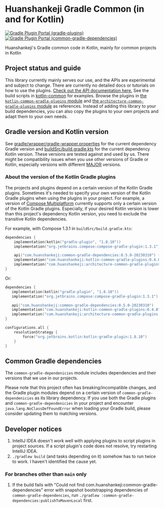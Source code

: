 # Huanshankeji Gradle Common (in and for Kotlin)

[![Gradle Plugin Portal (gradle-plugins)](https://img.shields.io/gradle-plugin-portal/v/com.huanshankeji.kotlin-multiplatform-conventional-targets?label=plugin%20portal%20%28gradle-plugins%29)](https://plugins.gradle.org/search?term=com.huanshankeji)
[![Gradle Plugin Portal (common-gradle-dependencies)](https://img.shields.io/gradle-plugin-portal/v/com.huanshankeji.common-gradle-dependencies-dummy-plugin?label=plugin%20portal%20%28common-gradle-dependencies%29)](https://plugins.gradle.org/plugin/com.huanshankeji.common-gradle-dependencies-dummy-plugin)

Huanshankeji's Gradle common code in Kotlin, mainly for common projects in Kotlin

## Project status and guide

This library currently mainly serves our use, and the APIs are experimental and subject to change. There are currently no detailed docs or tutorials on how to use the plugins. [Check out the API documentation here.](https://huanshankeji.github.io/gradle-common/.) See the build scripts in [kotlin-common](https://github.com/huanshankeji/kotlin-common) for examples. Browse the plugins in [the `kotlin-common-gradle-plugins` module](kotlin-common-gradle-plugins) and [the `architecture-common-gradle-plugins` module](architecture-common-gradle-plugins) as references. Instead of adding this library to your build dependencies, you can also copy the plugins to your own projects and adapt them to your own needs.

## Gradle version and Kotlin version

See [gradle/wrapper/gradle-wrapper.properties](gradle/wrapper/gradle-wrapper.properties) for the current dependency Gradle version and [buildSrc/build.gradle.kts](buildSrc/build.gradle.kts) for the current dependency Kotlin version. These versions are tested against and used by us. There might be compatibility issues when you use other versions of Gradle or Kotlin, especially versions with different [MAJOR](https://semver.org/) versions.

### About the version of the Kotlin Gradle plugins

The projects and plugins depend on a certain version of the Kotlin Gradle plugins. Sometimes it's needed to specify your own version of the Kotlin Gradle plugins when using the plugins in your project. For example, a version of [Compose Multiplatform](https://www.jetbrains.com/lp/compose-mpp/) currently supports only a certain version of the Kotlin Gradle plugins. Especially, if your desired Kotlin version is lower than this project's dependency Kotlin version, you need to exclude the transitive Kotlin dependencies.

For example, with Compose 1.3.1 in `buildSrc/build.gradle.kts`:

```kotlin
dependencies {
    implementation(kotlin("gradle-plugin", "1.8.10"))
    implementation("org.jetbrains.compose:compose-gradle-plugin:1.3.1")

    api("com.huanshankeji:common-gradle-dependencies:0.5.0-20230310") { exclude("org.jetbrains.kotlin") }
    implementation("com.huanshankeji:kotlin-common-gradle-plugins:0.4.0") { exclude("org.jetbrains.kotlin") }
    implementation("com.huanshankeji:architecture-common-gradle-plugins:0.4.0") { exclude("org.jetbrains.kotlin") }
}
```

Or:

```kotlin
dependencies {
   implementation(kotlin("gradle-plugin", "1.8.10"))
   implementation("org.jetbrains.compose:compose-gradle-plugin:1.3.1")

   api("com.huanshankeji:common-gradle-dependencies:0.5.0-20230310")
   implementation("com.huanshankeji:kotlin-common-gradle-plugins:0.4.0")
   implementation("com.huanshankeji:architecture-common-gradle-plugins:0.4.0")
}

configurations.all {
    resolutionStrategy {
        force("org.jetbrains.kotlin:kotlin-gradle-plugin:1.8.10")
    }
}
```

## Common Gradle dependencies

The `common-gradle-dependenicies` module includes dependencies and their versions that we use in our projects.

Please note that this project often has breaking/incompatible changes, and the Gradle plugin modules depend on a certain version of `common-gradle-dependenicies` as its library dependency. If you use both the Gradle plugins and `common-gradle-dependenicies` in your project and encounter `java.lang.NoClassDefFoundError` when loading your Gradle build, please consider updating them to matching versions.

## Developer notices

1. IntelliJ IDEA doesn't work well with applying plugins to script plugins in project sources. If a script plugin's code does not resolve, try restarting IntelliJ IDEA.
1. `./gradlew build` (and tasks depending on it) somehow has to run twice to work. I haven't identified the cause yet.

### For branches other than `main` only

1. If the build fails with "Could not find com.huanshankeji:common-gradle-dependencies" error with snapshot bootstrapping dependencies of `common-gradle-dependencies`, run `./gradlew :common-gradle-dependencies:publishToMavenLocal` first.
